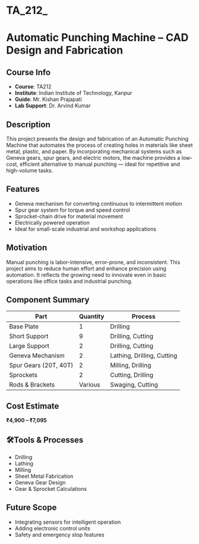 # TA_212_
# Automatic Punching Machine – CAD Design and Fabrication

##  Course Info
- **Course**: TA212
- **Institute**: Indian Institute of Technology, Kanpur
- **Guide**: Mr. Kishan Prajapati
- **Lab Support**: Dr. Arvind Kumar

##  Description
This project presents the design and fabrication of an Automatic Punching Machine that automates the process of creating holes in materials like sheet metal, plastic, and paper. By incorporating mechanical systems such as Geneva gears, spur gears, and electric motors, the machine provides a low-cost, efficient alternative to manual punching — ideal for repetitive and high-volume tasks.

##  Features
- Geneva mechanism for converting continuous to intermittent motion
- Spur gear system for torque and speed control
- Sprocket-chain drive for material movement
- Electrically powered operation
- Ideal for small-scale industrial and workshop applications

##  Motivation
Manual punching is labor-intensive, error-prone, and inconsistent. This project aims to reduce human effort and enhance precision using automation. It reflects the growing need to innovate even in basic operations like office tasks and industrial punching.

##  Component Summary
| Part              | Quantity | Process                  |
|-------------------|----------|---------------------------|
| Base Plate        | 1        | Drilling                  |
| Short Support     | 9        | Drilling, Cutting         |
| Large Support     | 2        | Drilling, Cutting         |
| Geneva Mechanism  | 2        | Lathing, Drilling, Cutting|
| Spur Gears (20T, 40T) | 2     | Milling, Drilling         |
| Sprockets         | 2        | Cutting, Drilling         |
| Rods & Brackets   | Various  | Swaging, Cutting          |

##  Cost Estimate
**₹4,900 – ₹7,095**

## 🛠Tools & Processes
- Drilling
- Lathing
- Milling
- Sheet Metal Fabrication
- Geneva Gear Design
- Gear & Sprocket Calculations

## Future Scope
- Integrating sensors for intelligent operation
- Adding electronic control units
- Safety and emergency stop features

